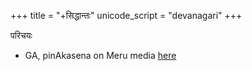 +++
title = "+सिद्धान्तः"
unicode_script = "devanagari"
+++

परिचयः

- GA, pinAkasena on Meru media [here](https://archive.org/details/mukunda-interviews/20230816_Saiva_Siddhanta_-_History_Philosophy_and_Concepts.mp3)
